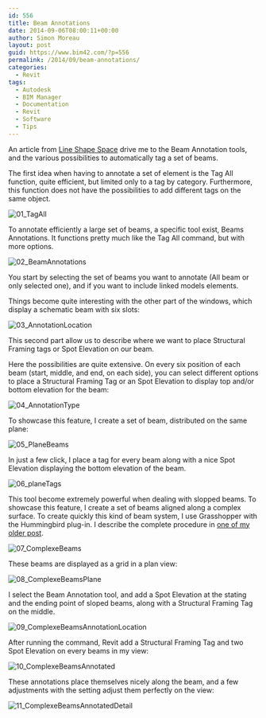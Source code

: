 ```yaml
---
id: 556
title: Beam Annotations
date: 2014-09-06T08:00:11+00:00
author: Simon Moreau
layout: post
guid: https://www.bim42.com/?p=556
permalink: /2014/09/beam-annotations/
categories:
  - Revit
tags:
  - Autodesk
  - BIM Manager
  - Documentation
  - Revit
  - Software
  - Tips
---
```

An article from [Line Shape Space](http://lineshapespace.com/ "Line Shape Space") drive me to the Beam Annotation tools, and the various possibilities to automatically tag a set of beams.
  
The first idea when having to annotate a set of element is the Tag All function, quite efficient, but limited only to a tag by category. Furthermore, this function does not have the possibilities to add different tags on the same object.

![01_TagAll](/assets/2014/09/01_TagAll.png)

To annotate efficiently a large set of beams, a specific tool exist, Beams Annotations. It functions pretty much like the Tag All command, but with more options.

![02_BeamAnnotations](/assets/2014/09/02_BeamAnnotations.png)

You start by selecting the set of beams you want to annotate (All beam or only selected one), and if you want to include linked models elements.
  
Things become quite interesting with the other part of the windows, which display a schematic beam with six slots:

![03_AnnotationLocation](/assets/2014/09/03_AnnotationLocation.png)

This second part allow us to describe where we want to place Structural Framing tags or Spot Elevation on our beam.

Here the possibilities are quite extensive. On every six position of each beam (start, middle, and end, on each side), you can select different options to place a Structural Framing Tag or an Spot Elevation to display top and/or bottom elevation for the beam:

![04_AnnotationType](/assets/2014/09/04_AnnotationType.png)

To showcase this feature, I create a set of beam, distributed on the same plane:

![05_PlaneBeams](/assets/2014/09/05_PlaneBeams.png)

In just a few click, I place a tag for every beam along with a nice Spot Elevation displaying the bottom elevation of the beam.

![06_planeTags](/assets/2014/09/06_planeTags.png)

This tool become extremely powerful when dealing with slopped beams. To showcase this feature, I create a set of beams aligned along a complex surface. To create quickly this kind of beam system, I use Grasshopper with the Hummingbird plug-in. I describe the complete procedure in [one of my older post](https://www.bim42.com/2012/09/parametric-modeling-in-revit/ "Parametric modeling in Revit").

![07_ComplexeBeams](/assets/2014/09/07_ComplexeBeams.png)

These beams are displayed as a grid in a plan view:

![08_ComplexeBeamsPlane](/assets/2014/09/08_ComplexeBeamsPlane.png)

I select the Beam Annotation tool, and add a Spot Elevation at the stating and the ending point of sloped beams, along with a Structural Framing Tag on the middle.

![09_ComplexeBeamsAnnotationLocation](/assets/2014/09/09_ComplexeBeamsAnnotationLocation.png)

After running the command, Revit add a Structural Framing Tag and two Spot Elevation on every beams in my view:

![10_ComplexeBeamsAnnotated](/assets/2014/09/10_ComplexeBeamsAnnotated.png)

These annotations place themselves nicely along the beam, and a few adjustments with the setting adjust them perfectly on the view:

![11_ComplexeBeamsAnnotatedDetail](/assets/2014/09/11_ComplexeBeamsAnnotatedDetail.png)